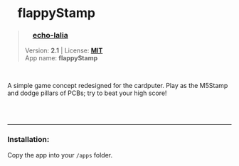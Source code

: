 <!---
This file is generated from the "details.yml" file. (Any changes here will be overwritten)
--->
# <img src="../../images/default_icon.png" width="16"> flappyStamp
> ### <img src="https://github.com/echo-lalia.png?size=26" width="13"> **[echo-lalia](https://github.com/echo-lalia)**  
> Version: **2.1** | License: **[MIT](https://github.com/echo-lalia/MicroHydra-Apps/blob/main/LICENSE)**  
> App name: **flappyStamp**
<br/>

A simple game concept redesigned for the cardputer. Play as the M5Stamp and dodge pillars of PCBs; try to beat your high score!


<br/><br/>

-----
### Installation:
Copy the app into your `/apps` folder.


